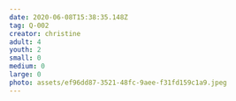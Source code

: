 ```yaml
---
date: 2020-06-08T15:38:35.148Z
tag: Q-002
creator: christine
adult: 4
youth: 2
small: 0
medium: 0
large: 0
photo: assets/ef96dd87-3521-48fc-9aee-f31fd159c1a9.jpeg
---
```

